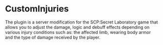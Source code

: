 # CustomInjuries
The plugin is a server modification for the SCP:Secret Laboratory game that allows you to adjust the damage, logic and debuff effects depending on various injury conditions such as: the affected limb, wearing body armor and the type of damage received by the player.
